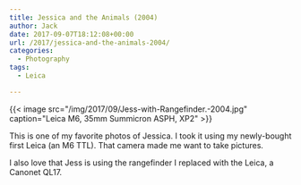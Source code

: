 ```yaml
---
title: Jessica and the Animals (2004)
author: Jack
date: 2017-09-07T18:12:08+00:00
url: /2017/jessica-and-the-animals-2004/
categories:
  - Photography
tags:
  - Leica

---
```


{{< image src="/img/2017/09/Jess-with-Rangefinder.-2004.jpg" caption="Leica M6, 35mm Summicron ASPH, XP2" >}}



This is one of my favorite photos of Jessica. I took it using my newly-bought first Leica (an M6 TTL). That camera made me want to take pictures.

I also love that Jess is using the rangefinder I replaced with the Leica, a Canonet QL17.
